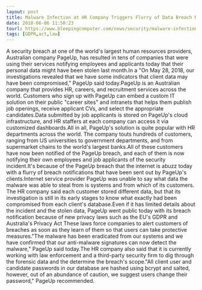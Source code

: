 ```yaml
---
layout: post
title: Malware Infection at HR Company Triggers Flurry of Data Breach Notifications
date: 2018-06-06 11:50:23
tourl: https://www.bleepingcomputer.com/news/security/malware-infection-at-hr-company-triggers-flurry-of-data-breach-notifications/
tags: [GDPR,act,law]
---
```

A security breach at one of the world's largest human resources providers, Australian company PageUp, has resulted in tens of companies that were using their services notifying employees and applicants today that their personal data might have been stolen last month.In a "On May 28, 2018, our investigations revealed that we have some indicators that client data may have been compromised," PageUp said today.PageUp is an Australian company that provides HR, careers, and recruitment services across the world. Customers who sign up with PageUp can embed a custom IT solution on their public "career sites" and intranets that helps them publish job openings, receive applicant CVs, and select the appropriate candidates.Data submitted by job applicants is stored on PageUp's cloud infrastructure, and HR staffers at each company can access it via customized dashboards.All in all, PageUp's solution is quite popular with HR departments across the world. The company touts hundreds of customers, ranging from US universities to government departments, and from supermarket chains to the world's largest banks.All of these customers have now been notified of the PageUp breach, and each of them is now notifying their own employees and job applicants of the security incident.It's because of the PageUp breach that the internet is abuzz today with a flurry of breach notifications that have been sent out by PageUp's clients.Internet service provider PageUp was unable to say what data the malware was able to steal from is systems and from which of its customers. The HR company said each customer stored different data, but that its investigation is still in its early stages to know what exactly had been compromised from each client's database.Even if it has limited details about the incident and the stolen data, PageUp went public today with its breach notification because of new privacy laws such as the EU's GDPR and Australia's Privacy Act These laws force companies to alert customers of breaches as soon as they learn of them so that users can take protective measures."The malware has been eradicated from our systems and we have confirmed that our anti-malware signatures can now detect the malware," PageUp said today.The HR company also said that it is currently working with law enforcement and a third-party security firm to dig through the forensic data and the determine the breach's scope."All client user and candidate passwords in our database are hashed using bcrypt and salted, however, out of an abundance of caution, we suggest users change their password," PageUp recommended.